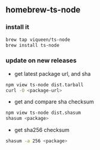 ## homebrew-ts-node

### install it

```bash
brew tap viqueen/ts-node
brew install ts-node
```

### update on new releases

* get latest package url, and sha
```bash
npm view ts-node dist.tarball
curl -O <package-url>
```

* get and compare sha checksum
```bash
npm view ts-node dist.shasum
shasum <package>
```

* get sha256 checksum
```bash
shasum -a 256 <package>
```

